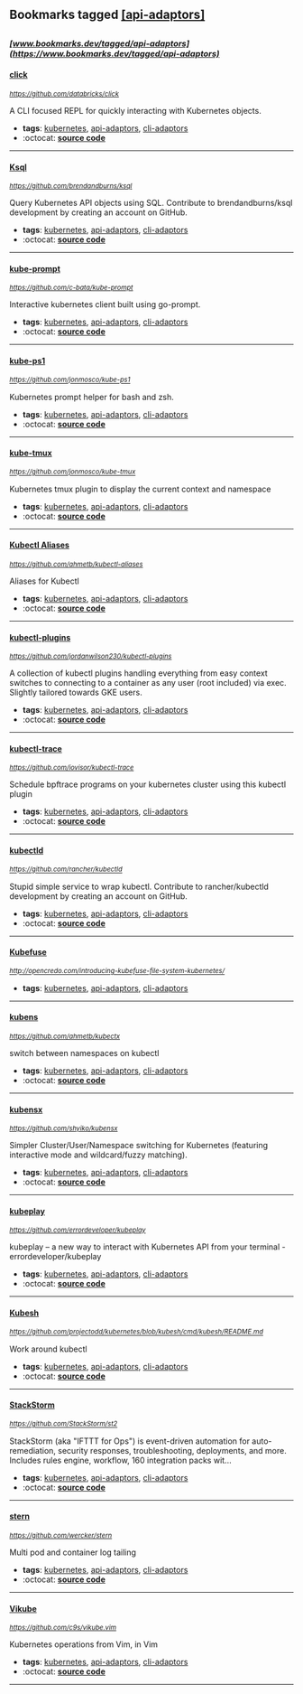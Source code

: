 ## Bookmarks tagged [[api-adaptors]](https://www.bookmarks.dev/search?q=[api-adaptors])

_<sup><sup>[www.bookmarks.dev/tagged/api-adaptors](https://www.bookmarks.dev/tagged/api-adaptors)</sup></sup>_
---
#### [click](https://github.com/databricks/click)
_<sup>https://github.com/databricks/click</sup>_

A CLI focused REPL for quickly interacting with Kubernetes objects.
* **tags**: [kubernetes](../tagged/kubernetes.md), [api-adaptors](../tagged/api-adaptors.md), [cli-adaptors](../tagged/cli-adaptors.md)
* :octocat: **[source code](https://github.com/databricks/click)**
---
#### [Ksql](https://github.com/brendandburns/ksql)
_<sup>https://github.com/brendandburns/ksql</sup>_

Query Kubernetes API objects using SQL. Contribute to brendandburns/ksql development by creating an account on GitHub.
* **tags**: [kubernetes](../tagged/kubernetes.md), [api-adaptors](../tagged/api-adaptors.md), [cli-adaptors](../tagged/cli-adaptors.md)
* :octocat: **[source code](https://github.com/brendandburns/ksql)**
---
#### [kube-prompt](https://github.com/c-bata/kube-prompt)
_<sup>https://github.com/c-bata/kube-prompt</sup>_

Interactive kubernetes client built using go-prompt.
* **tags**: [kubernetes](../tagged/kubernetes.md), [api-adaptors](../tagged/api-adaptors.md), [cli-adaptors](../tagged/cli-adaptors.md)
* :octocat: **[source code](https://github.com/c-bata/kube-prompt)**
---
#### [kube-ps1](https://github.com/jonmosco/kube-ps1)
_<sup>https://github.com/jonmosco/kube-ps1</sup>_

Kubernetes prompt helper for bash and zsh.
* **tags**: [kubernetes](../tagged/kubernetes.md), [api-adaptors](../tagged/api-adaptors.md), [cli-adaptors](../tagged/cli-adaptors.md)
* :octocat: **[source code](https://github.com/jonmosco/kube-ps1)**
---
#### [kube-tmux](https://github.com/jonmosco/kube-tmux)
_<sup>https://github.com/jonmosco/kube-tmux</sup>_

Kubernetes tmux plugin to display the current context and namespace
* **tags**: [kubernetes](../tagged/kubernetes.md), [api-adaptors](../tagged/api-adaptors.md), [cli-adaptors](../tagged/cli-adaptors.md)
* :octocat: **[source code](https://github.com/jonmosco/kube-tmux)**
---
#### [Kubectl Aliases](https://github.com/ahmetb/kubectl-aliases)
_<sup>https://github.com/ahmetb/kubectl-aliases</sup>_

Aliases for Kubectl
* **tags**: [kubernetes](../tagged/kubernetes.md), [api-adaptors](../tagged/api-adaptors.md), [cli-adaptors](../tagged/cli-adaptors.md)
* :octocat: **[source code](https://github.com/ahmetb/kubectl-aliases)**
---
#### [kubectl-plugins](https://github.com/jordanwilson230/kubectl-plugins)
_<sup>https://github.com/jordanwilson230/kubectl-plugins</sup>_

A collection of kubectl plugins handling everything from easy context switches to connecting to a container as any user (root included) via exec. Slightly tailored towards GKE users.
* **tags**: [kubernetes](../tagged/kubernetes.md), [api-adaptors](../tagged/api-adaptors.md), [cli-adaptors](../tagged/cli-adaptors.md)
* :octocat: **[source code](https://github.com/jordanwilson230/kubectl-plugins)**
---
#### [kubectl-trace](https://github.com/iovisor/kubectl-trace)
_<sup>https://github.com/iovisor/kubectl-trace</sup>_

Schedule bpftrace programs on your kubernetes cluster using this kubectl plugin
* **tags**: [kubernetes](../tagged/kubernetes.md), [api-adaptors](../tagged/api-adaptors.md), [cli-adaptors](../tagged/cli-adaptors.md)
* :octocat: **[source code](https://github.com/iovisor/kubectl-trace)**
---
#### [kubectld](https://github.com/rancher/kubectld)
_<sup>https://github.com/rancher/kubectld</sup>_

Stupid simple service to wrap kubectl. Contribute to rancher/kubectld development by creating an account on GitHub.
* **tags**: [kubernetes](../tagged/kubernetes.md), [api-adaptors](../tagged/api-adaptors.md), [cli-adaptors](../tagged/cli-adaptors.md)
* :octocat: **[source code](https://github.com/rancher/kubectld)**
---
#### [Kubefuse](http://opencredo.com/introducing-kubefuse-file-system-kubernetes/)
_<sup>http://opencredo.com/introducing-kubefuse-file-system-kubernetes/</sup>_

* **tags**: [kubernetes](../tagged/kubernetes.md), [api-adaptors](../tagged/api-adaptors.md), [cli-adaptors](../tagged/cli-adaptors.md)
---
#### [kubens](https://github.com/ahmetb/kubectx)
_<sup>https://github.com/ahmetb/kubectx</sup>_

switch between namespaces on kubectl
* **tags**: [kubernetes](../tagged/kubernetes.md), [api-adaptors](../tagged/api-adaptors.md), [cli-adaptors](../tagged/cli-adaptors.md)
* :octocat: **[source code](https://github.com/ahmetb/kubectx)**
---
#### [kubensx](https://github.com/shyiko/kubensx)
_<sup>https://github.com/shyiko/kubensx</sup>_

Simpler Cluster/User/Namespace switching for Kubernetes (featuring interactive mode and wildcard/fuzzy matching).
* **tags**: [kubernetes](../tagged/kubernetes.md), [api-adaptors](../tagged/api-adaptors.md), [cli-adaptors](../tagged/cli-adaptors.md)
* :octocat: **[source code](https://github.com/shyiko/kubensx)**
---
#### [kubeplay](https://github.com/errordeveloper/kubeplay)
_<sup>https://github.com/errordeveloper/kubeplay</sup>_

kubeplay – a new way to interact with Kubernetes API from your terminal - errordeveloper/kubeplay
* **tags**: [kubernetes](../tagged/kubernetes.md), [api-adaptors](../tagged/api-adaptors.md), [cli-adaptors](../tagged/cli-adaptors.md)
* :octocat: **[source code](https://github.com/errordeveloper/kubeplay)**
---
#### [Kubesh](https://github.com/projectodd/kubernetes/blob/kubesh/cmd/kubesh/README.md)
_<sup>https://github.com/projectodd/kubernetes/blob/kubesh/cmd/kubesh/README.md</sup>_

Work around kubectl
* **tags**: [kubernetes](../tagged/kubernetes.md), [api-adaptors](../tagged/api-adaptors.md), [cli-adaptors](../tagged/cli-adaptors.md)
* :octocat: **[source code](https://github.com/projectodd/kubernetes/blob/kubesh/cmd/kubesh/README.md)**
---
#### [StackStorm](https://github.com/StackStorm/st2)
_<sup>https://github.com/StackStorm/st2</sup>_

StackStorm (aka "IFTTT for Ops") is event-driven automation for auto-remediation, security responses, troubleshooting, deployments, and more. Includes rules engine, workflow, 160 integration packs wit...
* **tags**: [kubernetes](../tagged/kubernetes.md), [api-adaptors](../tagged/api-adaptors.md), [cli-adaptors](../tagged/cli-adaptors.md)
* :octocat: **[source code](https://github.com/StackStorm/st2)**
---
#### [stern](https://github.com/wercker/stern)
_<sup>https://github.com/wercker/stern</sup>_

Multi pod and container log tailing
* **tags**: [kubernetes](../tagged/kubernetes.md), [api-adaptors](../tagged/api-adaptors.md), [cli-adaptors](../tagged/cli-adaptors.md)
* :octocat: **[source code](https://github.com/wercker/stern)**
---
#### [Vikube](https://github.com/c9s/vikube.vim)
_<sup>https://github.com/c9s/vikube.vim</sup>_

Kubernetes operations from Vim, in Vim
* **tags**: [kubernetes](../tagged/kubernetes.md), [api-adaptors](../tagged/api-adaptors.md), [cli-adaptors](../tagged/cli-adaptors.md)
* :octocat: **[source code](https://github.com/c9s/vikube.vim)**
---
